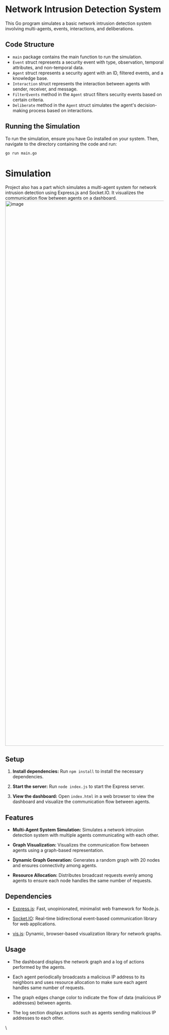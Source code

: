 # Network Intrusion Detection System

This Go program simulates a basic network intrusion detection system involving multi-agents, events, interactions, and deliberations.

## Code Structure

- `main` package contains the main function to run the simulation.
- `Event` struct represents a security event with type, observation, temporal attributes, and non-temporal data.
- `Agent` struct represents a security agent with an ID, filtered events, and a knowledge base.
- `Interaction` struct represents the interaction between agents with sender, receiver, and message.
- `FilterEvents` method in the `Agent` struct filters security events based on certain criteria.
- `Deliberate` method in the `Agent` struct simulates the agent's decision-making process based on interactions.

## Running the Simulation

To run the simulation, ensure you have Go installed on your system. Then, navigate to the directory containing the code and run:

```bash
go run main.go
```
# Simulation
Project also has a part which simulates a multi-agent system for network intrusion detection using Express.js and Socket.IO. It visualizes the communication flow between agents on a dashboard.
<img width="1726" alt="image" src="https://github.com/Ndrrr/Multiagent-IDS/assets/81439809/3523f57a-a66e-4d77-9725-d99f539ac549">


## Setup

1. **Install dependencies:** Run `npm install` to install the necessary dependencies.

2. **Start the server:** Run `node index.js` to start the Express server.

3. **View the dashboard:** Open `index.html` in a web browser to view the dashboard and visualize the communication flow between agents.

## Features

- **Multi-Agent System Simulation:** Simulates a network intrusion detection system with multiple agents communicating with each other.
  
- **Graph Visualization:** Visualizes the communication flow between agents using a graph-based representation.

- **Dynamic Graph Generation:** Generates a random graph with 20 nodes and ensures connectivity among agents.

- **Resource Allocation:** Distributes broadcast requests evenly among agents to ensure each node handles the same number of requests.

## Dependencies

- [Express.js](https://expressjs.com/): Fast, unopinionated, minimalist web framework for Node.js.

- [Socket.IO](https://socket.io/): Real-time bidirectional event-based communication library for web applications.

- [vis.js](https://visjs.org/): Dynamic, browser-based visualization library for network graphs.

## Usage

- The dashboard displays the network graph and a log of actions performed by the agents.

- Each agent periodically broadcasts a malicious IP address to its neighbors and uses resource allocation to make sure each agent handles same number of requests.

- The graph edges change color to indicate the flow of data (malicious IP addresses) between agents.

- The log section displays actions such as agents sending malicious IP addresses to each other.

\
